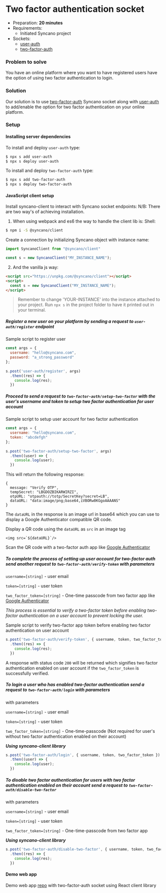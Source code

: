 # Two factor authentication socket

- Preparation: **20 minutes**
- Requirements:
  - Initiated Syncano project
- Sockets:
  - [user-auth](https://syncano.io/#/sockets/user-auth)
  - [two-factor-auth](https://syncano.io/#/sockets/two-factor-auth)

### Problem to solve

You have an online platform where you want to have registered users have the option of using two factor authentication to login.

### Solution

Our solution is to use [two-factor-auth](https://syncano.io/#/sockets/two-factor-auth) Syncano socket along with [user-auth](https://syncano.io/#/sockets/user-auth) to add/enable the option for two factor authentication on your online platform.

### Setup

#### Installing server dependencies

To install and deploy `user-auth` type:
```sh
$ npx s add user-auth
$ npx s deploy user-auth
```

To install and deploy `two-factor-auth` type:
```sh
$ npx s add two-factor-auth
$ npx s deploy two-factor-auth
```

#### JavaScript client setup

Install syncano-client to interact with Syncano socket endpoints: 
N/B: There are two way's of achieving installation.

1. When using webpack and es6 the way to handle the client lib is:
Shell:

```sh
$ npm i -S @syncano/client
```

Create a connection by initializing Syncano object with instance name:

```javascript
import SyncanoClient from "@syncano/client"

const s = new SyncanoClient("MY_INSTANCE_NAME");
```

2. And the vanilla js way:
```HTML
<script src="https://unpkg.com/@syncano/client"></script>
<script>
  const s = new SyncanoClient("MY_INSTANCE_NAME");
</script>
```

> Remember to change 'YOUR-INSTANCE' into the instance attached to your project. Run `npx s` in the project folder to have it printed out in your terminal.

##### Register a new user on your platform by sending a request to `user-auth/register` endpoint
  
Sample script to register user

```javascript
const args = {
  username: "hello@syncano.com",
  password: "a_strong_password"
};
  
s.post('user-auth/register', args)
  .then((res) => {
    console.log(res);
  })
```

##### Proceed to send a request to `two-factor-auth/setup-two-factor` with the user's username and token to setup two factor authentication for user account

Sample script to setup user account for two factor authentication

```javascript
const args = {
  username: "hello@syncano.com",
  token: "abcdefgh"
};
  
s.post('two-factor-auth/setup-two-factor', args)
  .then((user) => {
    console.log(user);
  })
```

This will return the following response:
```
{
  message: "Verify OTP",
  tempSecret: "LBGDOZBIKARWIRZI",
  otpURL: "otpauth://totp/SecretKey?secret=LB",
  dataURL: "data:image/png;base64,iVBORw0KGgoAAAANS"
}
```

The `dataURL` in the response is an image url in base64 which you can use to display a Google Authenticator compatible QR code.

Display a QR code using the `dataURL` as `src` in an image tag
```JSX
<img src=`${dataURL}`/>
```
Scan the QR code with a two-factor auth app like
[Google Authenticator](https://play.google.com/store/apps/details?id=com.google.android.apps.authenticator2&hl=en)

##### To complete the process of setting up user account for two-factor auth send another request to `two-factor-auth/verify-token` with parameters

`username=[string]` - user email

`token=[string]` - user token

`two_factor_token=[string]` - One-time passcode from two factor app like [Google Authenticator](https://play.google.com/store/apps/details?id=com.google.android.apps.authenticator2&hl=en)

*This process is essential to verify a two-factor token before enabling two-factor authentication on a user account to prevent locking the user.*

Sample script to verify two-factor app token before enabling two factor authentication on user account
```javascript
s.post('two-factor-auth/verify-token', { username, token, two_factor_token })
  .then((res) => {
    console.log(res);
  })
```

A response with status code `200` will be returned which signifies two factor authentication enabled on user account if the `two_factor_token` is successfully verified.

##### To login a user who has enabled two-factor authentication send a request to `two-factor-auth/login` with parameters

with parameters

`username=[string]` - user email

`token=[string]` - user token

`two_factor_token=[string]` - One-time-passcode (Not required for user's without two factor authentication enabled on their account)

**_Using syncano-client library_**

```javascript
s.post('two-factor-auth/login', { username, token, two_factor_token })
  .then((user) => {
    console.log(user);
  })
```

##### To disable two factor authentication for users with two factor authentication enabled on their account send a request to `two-factor-auth/disable-two-factor`

with parameters

`username=[string]` - user email

`token=[string]` - user token

`two_factor_token=[string]` - One-time-passcode from two factor app

**_Using syncano-client library_**

```javascript
s.post('two-factor-auth/disable-two-factor', { username, token, two_factor_token })
  .then((res) => {
    console.log(res);
  })
```

#### Demo web app
Demo web app [repo](https://github.com/Syncano/synacno-react-demo-two-factor-auth-socket) with two-factor-auth socket using React client library 
